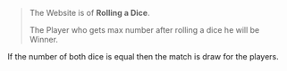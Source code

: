 > The Website is of **Rolling a Dice**. 
> 
> The Player who gets max number after rolling a dice he will be Winner.  

If the number of both dice is equal then the match is draw for the players.
